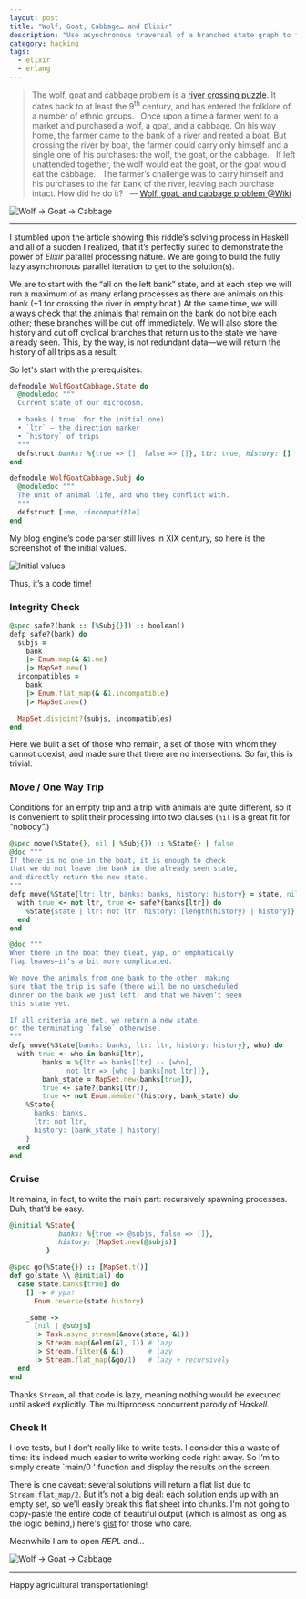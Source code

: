 ```yaml
---
layout: post
title: "Wolf, Goat, Cabbage… and Elixir"
description: "Use asynchronous traversal of a branched state graph to find a solution of a Lewis Carroll’s favorite puzzle"
category: hacking
tags:
  - elixir
  - erlang
---
```


> The wolf, goat and cabbage problem is a [river crossing puzzle](https://en.wikipedia.org/wiki/River_crossing_puzzle). It dates back to at least the 9<sup>th</sup> century, and has entered the folklore of a number of ethnic groups.  
> Once upon a time a farmer went to a market and purchased a wolf, a goat, and a cabbage. On his way home, the farmer came to the bank of a river and rented a boat. But crossing the river by boat, the farmer could carry only himself and a single one of his purchases: the wolf, the goat, or the cabbage.  
> If left unattended together, the wolf would eat the goat, or the goat would eat the cabbage.  
> The farmer’s challenge was to carry himself and his purchases to the far bank of the river, leaving each purchase intact. How did he do it?  
> — [Wolf, goat, and cabbage problem @Wiki](https://en.wikipedia.org/wiki/Wolf,_goat_and_cabbage_problem)

![Wolf → Goat → Cabbage](https://habrastorage.org/webt/wd/yt/9g/wdyt9getbzfatxvfihnk3udgia0.png)

---

I stumbled upon the article showing this riddle’s solving process in Haskell and all of a sudden I realized, that it’s perfectly suited to demonstrate the power of _Elixir_ parallel processing nature. We are going to build the fully lazy asynchronous parallel iteration to get to the solution(s).

We are to start with the “all on the left bank” state, and at each step we will run a maximum of as many erlang processes as there are animals on this bank (+1 for crossing the river in empty boat.) At the same time, we will always check that the animals that remain on the bank do not bite each other; these branches will be cut off immediately. We will also store the history and cut off cyclical branches that return us to the state we have already seen. This, by the way, is not redundant data—we will return the history of all trips as a result.

So let's start with the prerequisites.

```ruby
defmodule WolfGoatCabbage.State do
  @moduledoc """
  Current state of our microcosm.

  • banks (`true` for the initial one)
  • `ltr` — the direction marker
  • `history` of trips
  """
  defstruct banks: %{true => [], false => []}, ltr: true, history: []
end

defmodule WolfGoatCabbage.Subj do
  @moduledoc """
  The unit of animal life, and who they conflict with.
  """
  defstruct [:me, :incompatible]
end
```

My blog engine’s code parser still lives in XIX century, so here is the screenshot of the initial values.

![Initial values](https://habrastorage.org/webt/ss/pp/gn/ssppgnizme7gfcoxzvuoed6g9p8.png)

Thus, it’s a code time!

### Integrity Check

```ruby
@spec safe?(bank :: [%Subj{}]) :: boolean()
defp safe?(bank) do
  subjs =
    bank
    |> Enum.map(& &1.me)
    |> MapSet.new()
  incompatibles =
    bank
    |> Enum.flat_map(& &1.incompatible)
    |> MapSet.new()

  MapSet.disjoint?(subjs, incompatibles)
end
```

Here we built a set of those who remain, a set of those with whom they cannot coexist, and made sure that there are no intersections. So far, this is trivial.

### Move / One Way Trip

Conditions for an empty trip and a trip with animals are quite different, so it is convenient to split their processing into two clauses (`nil` is a great fit for “nobody”.)

```ruby
@spec move(%State{}, nil | %Subj{}) :: %State{} | false
@doc """
If there is no one in the boat, it is enough to check
that we do not leave the bank in the already seen state,
and directly return the new state.
"""
defp move(%State{ltr: ltr, banks: banks, history: history} = state, nil) do
  with true <- not ltr, true <- safe?(banks[ltr]) do
    %State{state | ltr: not ltr, history: [length(history) | history]}
  end
end

@doc """
When there in the boat they bleat, yap, or emphatically
flap leaves—it’s a bit more complicated.

We move the animals from one bank to the other, making
sure that the trip is safe (there will be no unscheduled
dinner on the bank we just left) and that we haven’t seen
this state yet.

If all criteria are met, we return a new state,
or the terminating `false` otherwise.
"""
defp move(%State{banks: banks, ltr: ltr, history: history}, who) do
  with true <- who in banks[ltr],
        banks = %{ltr => banks[ltr] -- [who],
              not ltr => [who | banks[not ltr]]},
        bank_state = MapSet.new(banks[true]),
        true <- safe?(banks[ltr]),
        true <- not Enum.member?(history, bank_state) do
    %State{
      banks: banks,
      ltr: not ltr,
      history: [bank_state | history]
    }
  end
end
```

### Сruise

It remains, in fact, to write the main part: recursively spawning processes.
Duh, that’d be easy.

```ruby
@initial %State{
            banks: %{true => @subjs, false => []},
            history: [MapSet.new(@subjs)]
         }

@spec go(%State{}) :: [MapSet.t()]
def go(state \\ @initial) do
  case state.banks[true] do
    [] -> # ура!
      Enum.reverse(state.history)

    _some ->
      [nil | @subjs]
      |> Task.async_stream(&move(state, &1))
      |> Stream.map(&elem(&1, 1)) # lazy
      |> Stream.filter(& &1)      # lazy
      |> Stream.flat_map(&go/1)   # lazy + recursively
  end
end
```

Thanks `Stream`, all that code is lazy, meaning nothing would be executed until
asked explicitly. The multiprocess concurrent parody of _Haskell_.

### Check It

I love tests, but I don’t really like to write tests. I consider this a waste of time: it’s indeed much easier to write working code right away. So I’m to simply create `main/0 ' function and display the results on the screen.

There is one caveat: several solutions will return a flat list due to `Stream.flat_map/2`. But it’s not a big deal: each solution ends up with an empty set, so we’ll easily break this flat sheet into chunks. I'm not going to copy-paste the entire code of beautiful output (which is almost as long as the logic behind,) here's [gist](https://gist.github.com/am-kantox/d559895d7297d1a3f0d96eba4cdda5b3) for those who care.

Meanwhile I am to open _REPL_ and…

![Wolf → Goat → Cabbage](https://habrastorage.org/webt/cb/a3/tj/cba3tjk1ikblaviwny-t51eb630.png)

---

Happy agricultural transportationing!
